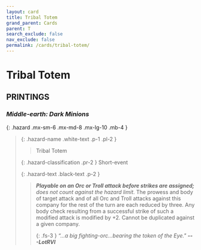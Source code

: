 ```yaml
---
layout: card
title: Tribal Totem
grand_parent: Cards
parent: T
search_exclude: false
nav_exclude: false
permalink: /cards/tribal-totem/
---
```


# Tribal Totem


## PRINTINGS


### _Middle-earth: Dark Minions_

{: .hazard .mx-sm-6 .mx-md-8 .mx-lg-10 .mb-4 }
> {: .hazard-name .white-text .p-1 .pl-2 }
> > <div class="hazard-mp"></div>
> > <div class="card-name">Tribal Totem</div>
>
> {: .hazard-classification .pr-2 }
> Short-event
>
> {: .hazard-text .black-text .p-2 }
> > ***Playable on an Orc or Troll attack before strikes are assigned;*** _does not count against the hazard limit_. The prowess and body of target attack and of all Orc and Troll attacks against this company for the rest of the turn are each reduced by three. Any body check resulting from a successful strike of such a modified attack is modified by +2. Cannot be duplicated against a given company. 
> > 
> > {: .fs-3 } 
> > _“...a big fighting-orc...bearing the token of the Eye."_ ***---&#65279;LotRVI*** 
>
